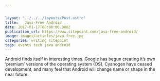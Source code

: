 ```yaml
---


layout: "../../../layouts/Post.astro"
title:   Java-Free Android
date: 2017-01-17T00:00:00.000Z
publication_url: https://www.sitepoint.com/java-free-android/
image: images/articles/java-free.jpg
categories: writing sitepoint
tags: events tech java android
---
```


Android finds itself in interesting times. Google has begun creating it’s own ‘premium’ versions of the operating system (OS), Cyanogen have ceased development, and many feel that Android will change name or shape in the near future.

